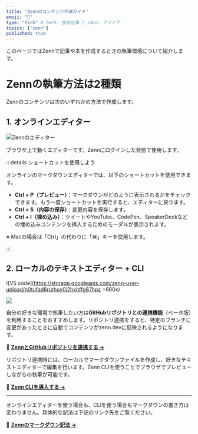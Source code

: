 ```yaml
---
title: "Zennのコンテンツ作成ガイド"
emoji: "📝"
type: "tech" # tech: 技術記事 / idea: アイデア
topics: ["zenn"]
published: true
---
```




このページではZennで記事や本を作成するときの執筆環境について紹介します。

# Zennの執筆方法は2種類

Zennのコンテンツは次のいずれかの方法で作成します。

## 1. オンラインエディター

![Zennのエディター](https://storage.googleapis.com/zenn-user-upload/tb04ri7f5v9mdccsehi5jppvfpm3)


ブラウザ上で動くエディターです。Zennにログインした状態で使用します。


:::details ショートカットを使用しよう

オンラインのマークダウンエディターでは、以下のショートカットを使用できます。

- **Ctrl + P（プレビュー）**：マークダウンがどのように表示されるかをチェックできます。もう一度ショートカットを実行すると、エディターに戻ります。
- **Ctrl + S（内容の保存）**：変更内容を保存します。
- **Ctrl + I（埋め込み）**：ツイートやYouTube、CodePen、SpeakerDeckなどの埋め込みコンテンツを挿入するためのモーダルが表示されます。

※ Macの場合は「Ctrl」の代わりに「⌘」キーを使用します。

:::

## 2. ローカルのテキストエディター + CLI

![VS code](https://storage.googleapis.com/zenn-user-upload/n0tufad6ruthuy0j2hxhffg87hpz =660x)

![](https://storage.googleapis.com/zenn-user-upload/ve1rve2rb3yvvcat974fxt2rftc1)


自分の好きな環境で執筆したい方は**GitHubリポジトリとの連携機能**（ベータ版）を利用することをおすすめします。リポジトリ連携をすると、特定のブランチに変更があったときに自動でコンテンツがzenn.devに反映されるようになります。

📘 **[ZennとGitHubリポジトリを連携する →](/zenn/articles/connect-to-github)**


リポジトリ連携時には、ローカルでマークダウンファイルを作成し、好きなテキストエディターで編集を行います。Zenn CLIを使うことでブラウザでプレビューしながらの執筆が可能です。

📘 **[Zenn CLIを導入する →](/zenn/articles/install-zenn-cli)**


--- 

オンラインエディターを使う場合も、CLIを使う場合もマークダウンの書き方は変わりません。具体的な記法は下記のリンク先をご覧ください。

📘 **[Zennのマークダウン記法 →](/zenn/articles/markdown-guide)**
